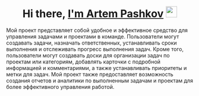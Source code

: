 <h1 style="text-align:center">
    Hi there, <a href="https://temaweb10.github.io/temapashkov">I'm Artem Pashkov</a> 
    <img src="https://media.giphy.com/media/hvRJCLFzcasrR4ia7z/giphy.gif" width="30px"/>
  </h1>
Мой проект представляет собой удобное и эффективное средство для управления задачами и проектами в команде. Пользователи могут создавать задачи, назначать ответственных, устанавливать сроки выполнения и отслеживать прогресс выполнения задач. Кроме того, пользователи могут создавать доски для организации задач по проектам или категориям, добавлять карточки с подробной информацией и комментариями, а также устанавливать приоритеты и метки для задач. Мой проект также предоставляет возможность создания отчетов и аналитики по выполненным задачам и проектам для более эффективного управления работой.
